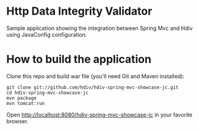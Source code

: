 Http Data Integrity Validator
=============================
Sample application showing the integration between Spring Mvc and Hdiv using JavaConfig configuration.

How to build the application
============================
Clone this repo and build war file (you'll need Git and Maven installed):

    git clone git://github.com/hdiv/hdiv-spring-mvc-showcase-jc.git
    cd hdiv-spring-mvc-showcase-jc
    mvn package
    mvn tomcat:run

Open [http://localhost:8080/hdiv-spring-mvc-showcase-jc](http://localhost:8080/hdiv-spring-mvc-showcase-jc) in your favorite browser.